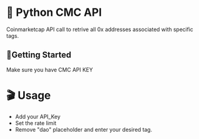 # :calling: Python CMC API 

Coinmarketcap API call to retrive all 0x addresses associated with specific tags. 

## :electric_plug:Getting Started
Make sure you have CMC API KEY

# :clapper: Usage

* Add your API_Key
* Set the rate limit
* Remove "dao" placeholder and enter your desired tag. 
